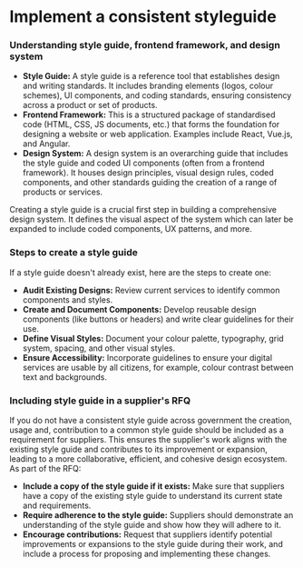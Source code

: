 # Implement a consistent styleguide

### **Understanding style guide, frontend framework, and design system**

* **Style Guide:** A style guide is a reference tool that establishes design and writing standards. It includes branding elements (logos, colour schemes), UI components, and coding standards, ensuring consistency across a product or set of products.
* **Frontend Framework:** This is a structured package of standardised code (HTML, CSS, JS documents, etc.) that forms the foundation for designing a website or web application. Examples include React, Vue.js, and Angular.
* **Design System:** A design system is an overarching guide that includes the style guide and coded UI components (often from a frontend framework). It houses design principles, visual design rules, coded components, and other standards guiding the creation of a range of products or services.

Creating a style guide is a crucial first step in building a comprehensive design system. It defines the visual aspect of the system which can later be expanded to include coded components, UX patterns, and more.

### **Steps to create a style guide**

If a style guide doesn't already exist, here are the steps to create one:

* **Audit Existing Designs:** Review current services to identify common components and styles.
* **Create and Document Components:** Develop reusable design components (like buttons or headers) and write clear guidelines for their use.
* **Define Visual Styles:** Document your colour palette, typography, grid system, spacing, and other visual styles.
* **Ensure Accessibility:** Incorporate guidelines to ensure your digital services are usable by all citizens, for example, colour contrast between text and backgrounds.&#x20;

### **Including style guide in a supplier's RFQ**

If you do not have a consistent style guide across government the creation, usage and, contribution to a common style guide should be included as a requirement for suppliers. This ensures the supplier's work aligns with the existing style guide and contributes to its improvement or expansion, leading to a more collaborative, efficient, and cohesive design ecosystem. As part of the RFQ:

* **Include a copy of the style guide if it exists:** Make sure that suppliers have a copy of the existing style guide to understand its current state and requirements.
* **Require adherence to the style guide:** Suppliers should demonstrate an understanding of the style guide and show how they will adhere to it.
* **Encourage contributions:** Request that suppliers identify potential improvements or expansions to the style guide during their work, and include a process for proposing and implementing these changes.
